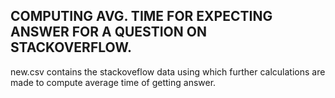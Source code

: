 ## COMPUTING AVG. TIME FOR EXPECTING ANSWER FOR A QUESTION ON STACKOVERFLOW.

new.csv contains the stackoveflow data using which further calculations are made to compute average time of getting answer.
